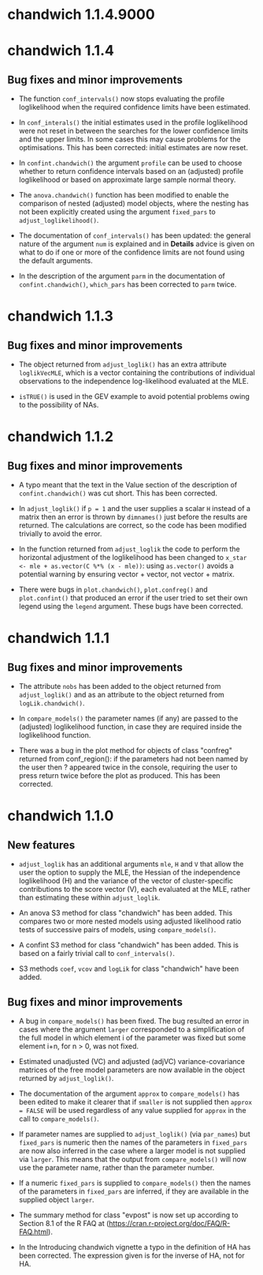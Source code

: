 # chandwich 1.1.4.9000

# chandwich 1.1.4

## Bug fixes and minor improvements

* The function `conf_intervals()` now stops evaluating the profile loglikelihood when the required confidence limits have been estimated.

* In `conf_interals()` the initial estimates used in the profile loglikelihood were not reset in between the searches for the lower confidence limits and the upper limits.  In some cases this may cause problems for the optimisations.  This has been corrected: initial estimates are now reset. 

* In `confint.chandwich()` the argument `profile` can be used to choose whether to return confidence intervals based on an (adjusted) profile loglikelihood or based on approximate large sample normal theory.

* The `anova.chandwich()` function has been modified to enable the comparison of nested (adjusted) model objects, where the nesting has not been explicitly created using the argument `fixed_pars` to `adjust_loglikelihood()`.

* The documentation of `conf_intervals()` has been updated: the general nature of the argument `num` is explained and in **Details** advice is given on what to do if one or more of the confidence limits are not found using the default arguments.

* In the description of the argument `parm` in the documentation of `confint.chandwich()`, `which_pars` has been corrected to `parm` twice.

# chandwich 1.1.3

## Bug fixes and minor improvements

* The object returned from `adjust_loglik()` has an extra attribute `loglikVecMLE`, which is a vector containing the contributions of individual observations to the independence log-likelihood evaluated at the MLE.

* `isTRUE()` is used in the GEV example to avoid potential problems owing to the possibility of NAs.

# chandwich 1.1.2

## Bug fixes and minor improvements

* A typo meant that the text in the Value section of the description of `confint.chandwich()` was cut short.  This has been corrected.

* In `adjust_loglik()` if `p = 1` and the user supplies a scalar `H` instead of a matrix then an error is thrown by `dimnames()` just before the results are returned.  The calculations are correct, so the code has been modified trivially to avoid the error.

* In the function returned from `adjust_loglik` the code to perform the horizontal adjustment of the loglikelihood has been changed to `x_star <- mle + as.vector(C %*% (x - mle))`: using `as.vector()` avoids a potential warning by ensuring vector + vector, not vector + matrix.

* There were bugs in `plot.chandwich()`, `plot.confreg()` and `plot.confint()` that produced an error if the user tried to set their own legend using the `legend` argument.  These bugs have been corrected.

# chandwich 1.1.1

## Bug fixes and minor improvements

* The attribute `nobs` has been added to the object returned from `adjust_loglik()` and as an attribute to the object returned from `logLik.chandwich()`. 

* In `compare_models()` the parameter names (if any) are passed to the (adjusted) loglikelihood function, in case they are required inside the loglikelihood function.

* There was a bug in the plot method for objects of class "confreg" returned from conf_region(): if the parameters had not been named by the user then ? appeared twice in the console, requiring the user to press return twice before the plot as produced.  This has been corrected. 

# chandwich 1.1.0

## New features

* `adjust_loglik` has an additional arguments `mle`, `H` and  `V` that allow the user the option to supply the MLE, the Hessian of the independence loglikelihood (H) and the variance of the vector of cluster-specific contributions to the score vector (V), each evaluated at the MLE, rather than estimating these within `adjust_loglik`.

* An anova S3 method for class "chandwich" has been added.  This compares two or more nested models using adjusted likelihood ratio tests of successive pairs of models, using `compare_models()`.

* A confint S3 method for class "chandwich" has been added.  This is based on a fairly trivial call to `conf_intervals()`.

* S3 methods `coef`, `vcov` and `logLik` for class "chandwich" have been added.

## Bug fixes and minor improvements

* A bug in `compare_models()` has been fixed.  The bug resulted an error in cases where the argument `larger` corresponded to a simplification of the full model in which element i of the parameter was fixed but some element i+n, for n > 0, was not fixed.

* Estimated unadjusted (VC) and adjusted (adjVC) variance-covariance matrices of the free model parameters are now available in the object returned by `adjust_loglik()`.

* The documentation of the argument `approx` to `compare_models()` has been edited to make it clearer that if `smaller` is not supplied then `approx = FALSE` will be used regardless of any value supplied for `approx` in the call to `compare_models()`.

* If parameter names are supplied to `adjust_loglik()` (via `par_names`) but `fixed_pars` is numeric then the names of the parameters in `fixed_pars` are now also inferred in the case where a larger model is not supplied via `larger`.  This means that the output from `compare_models()` will now use the parameter name, rather than the parameter number.

* If a numeric `fixed_pars` is supplied to `compare_models()` then the names of the parameters in `fixed_pars` are inferred, if they are available in the supplied object `larger`.

* The summary method for class "evpost" is now set up according to Section 8.1 of the R FAQ at (https://cran.r-project.org/doc/FAQ/R-FAQ.html).

* In the Introducing chandwich vignette a typo in the definition of HA has been corrected.  The expression given is for the inverse of HA, not for HA.
